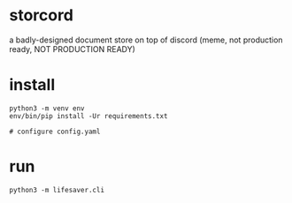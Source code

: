 # storcord

a badly-designed document store on top of discord (meme, not production ready, NOT PRODUCTION READY)

# install

```
python3 -m venv env
env/bin/pip install -Ur requirements.txt

# configure config.yaml
```

# run

```
python3 -m lifesaver.cli
```
